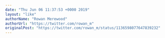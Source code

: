 ```yaml
---
date: "Thu Jun 06 11:37:53 +0000 2019"
layout: "like"
authorName: "Rowan Merewood"
authorUrl: "https://twitter.com/rowan_m"
originalPost: "https://twitter.com/rowan_m/status/1136598077647839232"
---
```

